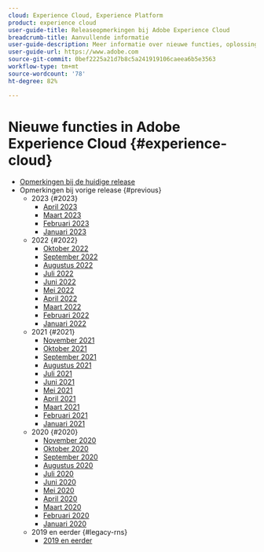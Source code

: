 ```yaml
---
cloud: Experience Cloud, Experience Platform
product: experience cloud
user-guide-title: Releaseopmerkingen bij Adobe Experience Cloud
breadcrumb-title: Aanvullende informatie
user-guide-description: Meer informatie over nieuwe functies, oplossingen en belangrijke kennisgevingen in Adobe Experience Cloud en Experience Platform.
user-guide-url: https://www.adobe.com
source-git-commit: 0bef2225a21d7b8c5a241919106caeea6b5e3563
workflow-type: tm+mt
source-wordcount: '78'
ht-degree: 82%

---
```



# Nieuwe functies in Adobe Experience Cloud {#experience-cloud}

+ [Opmerkingen bij de huidige release](current.md)
+ Opmerkingen bij vorige release {#previous}
   + 2023 {#2023}
      + [April 2023](c-legacy-releases/2023/04122023.md)
      + [Maart 2023](c-legacy-releases/2023/03082023.md)
      + [Februari 2023](c-legacy-releases/2023/02082023.md)
      + [Januari 2023](c-legacy-releases/2023/01112023.md)
   + 2022 {#2022}
      + [Oktober 2022](c-legacy-releases/2022/10052022.md)
      + [September 2022](c-legacy-releases/2022/09072022.md)
      + [Augustus 2022](c-legacy-releases/2022/08172022.md)
      + [Juli 2022](c-legacy-releases/2022/07202022.md)
      + [Juni 2022](c-legacy-releases/2022/06152022.md)
      + [Mei 2022](c-legacy-releases/2022/05182022.md)
      + [April 2022](c-legacy-releases/2022/04202022.md)
      + [Maart 2022](c-legacy-releases/2022/03232022.md)
      + [Februari 2022](c-legacy-releases/2022/02162022.md)
      + [Januari 2022](c-legacy-releases/2022/01192022.md)
   + 2021 {#2021}
      + [November 2021](c-legacy-releases/2021/10282021.md)
      + [Oktober 2021](c-legacy-releases/2021/10072021.md)
      + [September 2021](c-legacy-releases/2021/09152021.md)
      + [Augustus 2021](c-legacy-releases/2021/08192021.md)
      + [Juli 2021](c-legacy-releases/2021/07222021.md)
      + [Juni 2021](c-legacy-releases/2021/06172021.md)
      + [Mei 2021](c-legacy-releases/2021/05202021.md)
      + [April 2021](c-legacy-releases/2021/04222021.md)
      + [Maart 2021](c-legacy-releases/2021/03252021.md)
      + [Februari 2021](c-legacy-releases/2021/02182021.md)
      + [Januari 2021](c-legacy-releases/2021/01142021.md)
   + 2020 {#2020}
      + [November 2020](c-legacy-releases/2020/10292020.md)
      + [Oktober 2020](c-legacy-releases/2020/10082020.md)
      + [September 2020](c-legacy-releases/2020/09102020.md)
      + [Augustus 2020](c-legacy-releases/2020/08132020.md)
      + [Juli 2020](c-legacy-releases/2020/07162020.md)
      + [Juni 2020](c-legacy-releases/2020/06182020.md)
      + [Mei 2020](c-legacy-releases/2020/05212020.md)
      + [April 2020](c-legacy-releases/2020/04162020.md)
      + [Maart 2020](c-legacy-releases/2020/03122020.md)
      + [Februari 2020](c-legacy-releases/2020/02202020.md)
      + [Januari 2020](c-legacy-releases/2020/01162020.md)
   + 2019 en eerder {#legacy-rns}
      + [2019 en eerder](c-legacy-releases/2019-earlier.md)
